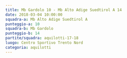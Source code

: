 ```yaml
---
title: Mb Gardolo 10 - Mb Alto Adige Suedtirol A 14
date: 2018-03-04 10:00:00
squadra-a: Mb Alto Adige Suedtirol A
punteggio-a: 10
squadra-b: Mb Gardolo
punteggio-b: 14
partite/squadra: aquilotti-17-18
luogo: Centro Sportivo Trento Nord
categoria: aquilotti
---
```

